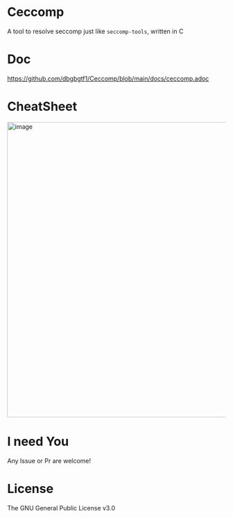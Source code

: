 # Ceccomp

A tool to resolve seccomp just like `seccomp-tools`, written in C

# Doc

https://github.com/dbgbgtf1/Ceccomp/blob/main/docs/ceccomp.adoc

# CheatSheet

<img width="960" height="681" alt="image" src="https://github.com/user-attachments/assets/e35a1b6f-f3e0-436e-b022-6355b55fd9d7" />

# I need You

Any Issue or Pr are welcome!

# License

The GNU General Public License v3.0
